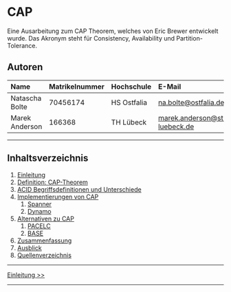 # CAP

Eine Ausarbeitung zum CAP Theorem, welches von Eric Brewer entwickelt wurde.
Das Akronym steht für Consistency, Availability und Partition-Tolerance.

## Autoren

| Name          | Matrikelnummer | Hochschule | E-Mail                            |
|:--------------|:---------------|:-----------|:----------------------------------|
|Natascha Bolte | 70456174       | HS Ostfalia| na.bolte@ostfalia.de              |
|Marek Anderson | 166368         | TH Lübeck  | marek.anderson@stud.th-luebeck.de |

-------

## Inhaltsverzeichnis

1. [Einleitung](1_Einleitung.md)
2. [Definition: CAP-Theorem](2_Definition_CAP-Theorem.md)
3. [ACID Begriffsdefinitionen und Unterschiede](3_Unterschiede_zu_ACID.md)
4. [Implementierungen von CAP](4_Implementierungen_von_CAP.md)
   1. [Spanner](4_1_Spanner.md)
   2. [Dynamo](4_2_Dynamo.md)
5. [Alternativen zu CAP](5_Alternativen_zu_CAP.md)
   1. [PACELC](5_1_PACELC.md)
   2. [BASE](5_2_BASE.md)
6. [Zusammenfassung](6_Zusammenfassung.md)
7. [Ausblick](7_Ausblick.md)
8. [Quellenverzeichnis](8_Quellenverzeichnis.md)

***

[Einleitung >>](1_Einleitung.md)

***
